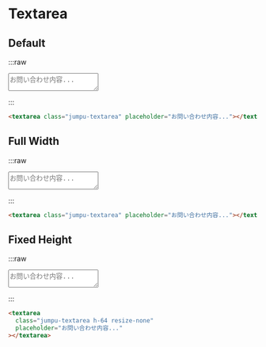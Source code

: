 # Textarea

## Default

:::raw

<textarea class="jumpu-textarea" placeholder="お問い合わせ内容..."></textarea>

:::

```html
<textarea class="jumpu-textarea" placeholder="お問い合わせ内容..."></textarea>
```

## Full Width

:::raw

<textarea class="jumpu-textarea" placeholder="お問い合わせ内容..."></textarea>

:::

```html
<textarea class="jumpu-textarea" placeholder="お問い合わせ内容..."></textarea>
```

## Fixed Height

:::raw

<textarea class="jumpu-textarea h-64 resize-none" placeholder="お問い合わせ内容..."></textarea>

:::

```html
<textarea
  class="jumpu-textarea h-64 resize-none"
  placeholder="お問い合わせ内容..."
></textarea>
```
